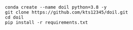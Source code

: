<pre>
 conda create --name doil python=3.8 -y
 git clone https://github.com/kts12345/doil.git
 cd doil
 pip install -r requirements.txt
 </pre>